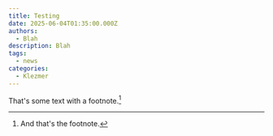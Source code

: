 ```yaml
---
title: Testing
date: 2025-06-04T01:35:00.000Z
authors:
  - Blah
description: Blah
tags:
  - news
categories:
  - Klezmer
---
```

That's some text with a footnote.[^1]

[^1]: And that's the footnote.
